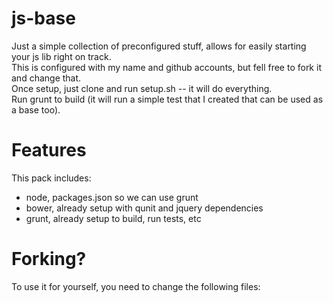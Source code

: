 js-base
=======
Just a simple collection of preconfigured stuff, allows for easily starting your js lib right on track.  
This is configured with my name and github accounts, but fell free to fork it and change that.  
Once setup, just clone and run setup.sh -- it will do everything.  
Run grunt to build (it will run a simple test that I created that can be used as a base too).  

Features
=======
This pack includes:
 * node, packages.json so we can use grunt
 * bower, already setup with qunit and jquery dependencies
 * grunt, already setup to build, run tests, etc

Forking?
======
To use it for yourself, you need to change the following files:
